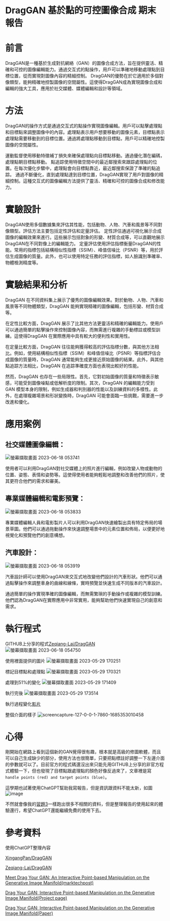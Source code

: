 # DragGAN 基於點的可控圖像合成 期末報告

# 前言
DragGAN是一種基於生成對抗網絡（GAN）的圖像合成方法，旨在提供靈活、精確和可控的圖像編輯能力。通過交互式的點操作，用戶可以準確地移動處理點到目標位置，從而實現對圖像內容的精細控制。 DragGAN的優勢在於它適用於多個對像類型，能夠精確地控製圖像的空間屬性。這使得DragGAN成為實現圖像合成和編輯的強大工具，應用於社交媒體、媒體編輯和設計等領域。

# 方法
DragGAN的操作方式是通過交互式的點操作實現圖像編輯。用戶可以點擊處理點和目標點來調整圖像中的內容。處理點表示用戶想要移動的圖像元素，目標點表示處理點需要移動到的目標位置。通過將處理點移動到目標點，用戶可以精確地控製圖像的空間屬性。

運動監督使用移動特徵補丁損失來確保處理點向目標點移動。通過優化潛在編碼，處理點朝目標點移動。 點追踪使用特徵空間中的最近鄰搜索來跟踪處理點的位置。在每次優化步驟中，處理點會向目標點靠近，最近鄰搜索保證了準確的點追踪。 通過不斷優化，直到處理點達到目標位置，DragGAN實現了用戶對圖像的精細控制。這種交互式的圖像編輯方法提供了靈活、精確和可控的圖像合成和修改能力。

# 實驗設計
DragGAN使用多個數據集來評估其性能，包括動物、人物、汽車和風景等不同對像類型。評估方法主要包括定性評估和定量評估。
定性評估通過可視化展示合成圖像的編輯效果來進行。這些展示包括對象的形變、材質合成等，可以直觀地展示DragGAN在不同對像上的編輯能力。
定量評估使用評估指標衡量DragGAN的性能。常用的指標包括結構相似性指標（SSIM）、峰值信噪比（PSNR）等，用於評估生成圖像的質量。此外，也可以使用特定任務的評估指標，如人臉識別準確率、物體檢測精度等。
    
# 實驗結果和分析
DragGAN 在不同資料集上展示了優秀的圖像編輯效果。對於動物、人物、汽車和風景等不同物體類型，DragGAN 能夠實現精確的圖像編輯，包括形變、材質合成等。

在定性比較方面，DragGAN 展示了比其他方法更靈活和精確的編輯能力。使用戶可以通過簡單的點擊操作來控制圖像內容，而無需進行複雜的手動標註或模型訓練。這使得DragGAN 在實際應用中具有較大的便利性和實用性。

在定量比較方面，DragGAN 往往能夠獲得較高的評估指標分數，與其他方法相比。例如，使用結構相似性指標（SSIM）和峰值信噪比（PSNR）等指標評估合成圖像的質量時，DragGAN 通常能夠生成更接近原始圖像的結果。此外，與其他點追踪方法相比，DragGAN 在追踪準確度方面也表現出較好的性能。

然而，DragGAN 也存在一些局限性。首先，它對初始圖像的質量和特徵表示敏感，可能受到圖像噪點或低解析度的限制。其次，DragGAN 的編輯能力受到 GAN 模型本身的限制，例如生成器和判別器的性能以及訓練資料的多樣性。此外，在處理複雜場景和形狀變換時，DragGAN 可能會面臨一些挑戰，需要進一步改進和優化。

# 應用案例
## 社交媒體圖像編輯：
![螢幕擷取畫面 2023-06-18 053741](https://github.com/Ellinaa/sp111b/assets/99786204/6f812a4f-6b3d-444f-adff-69cfa4439827)

使用者可以利用DragGAN對社交媒體上的照片進行編輯，例如改變人物或動物的位置、姿態、表情和姿勢等。這使得使用者能夠輕鬆地調整和改善他們的照片，使其更符合他們的需求和審美。

## 專業媒體編輯和電影預覽：
![螢幕擷取畫面 2023-06-18 053833](https://github.com/Ellinaa/sp111b/assets/99786204/d6e5c135-9150-4ee3-9d68-c04e423933eb)

專業媒體編輯人員和電影製片人可以利用DragGAN快速繪製出具有特定佈局的場景草圖。他們可以通過拖動操作來快速調整場景中的元素位置和佈局，以便更好地視覺化和預覽他們的創意構想。
    
## 汽車設計：
![螢幕擷取畫面 2023-06-18 053919](https://github.com/Ellinaa/sp111b/assets/99786204/85facda6-e967-41ab-aadc-c2531bb8f741)

汽車設計師可以使用DragGAN來交互式地改變他們設計的汽車形狀。他們可以通過點擊操作來調整車身的曲線和線條，實時預覽並快速生成不同版本的汽車設計。
    
通過簡單的操作實現準確的圖像編輯，而無需繁瑣的手動操作或複雜的模型訓練。他們認為DragGAN在實際應用中非常實用，能夠幫助他們快速實現自己的創意和需求。

# 執行程式
GITHUB上分享的程式[Zeqiang-Lai/DragGAN](https://github.com/Zeqiang-Lai/DragGAN)
![螢幕擷取畫面 2023-06-18 054750](https://github.com/Ellinaa/sp111b/assets/99786204/7bf20eac-158c-454b-970a-c29437d07e80)

使用裡面提供的圖片
![螢幕擷取畫面 2023-05-29 170251](https://github.com/Ellinaa/sp111b/assets/99786204/15cbf22d-9884-4d6d-aef8-cb38809a5465)

標記目標點和處理點
![螢幕擷取畫面 2023-05-29 170321](https://github.com/Ellinaa/sp111b/assets/99786204/f47daa16-816a-4095-b461-27131a2b2161)

處理到51%的變化
![螢幕擷取畫面 2023-05-29 171409](https://github.com/Ellinaa/sp111b/assets/99786204/572a898d-9579-4f29-8977-8dc819792c76)

執行完後
![螢幕擷取畫面 2023-05-29 173514](https://github.com/Ellinaa/sp111b/assets/99786204/ec6a2f22-52fd-4e11-a800-59b1c1626628)

執行過程變化[影片](https://github.com/Ellinaa/sp111b/assets/99786204/7becf6c7-34fe-4e4b-8bf2-bc4b1f1f8720)

整個介面的樣子
![screencapture-127-0-0-1-7860-1685353010458](https://github.com/Ellinaa/sp111b/assets/99786204/874caa70-d566-4104-84b3-c95a3d968ca4)

# 心得
剛開始在網路上看到這個新的GAN覺得很有趣，根本就是高級的修圖軟體，而且可以自己生成缺少的部分，使用方法也很簡單，只要把點標註好調整一下左邊介面的參數就可以了。目前官方的程式碼還沒出來只能先用GITHUB上分享的非官方程式體驗一下，但也發現了目標點跟處理點的顏色好像反過來了，文章裡是寫``` handle points (red) and target points (blue) ```。

這學期也試著使用ChatGPT幫助我寫報告，但是資訊跟資料不能太新，如圖![image](https://github.com/Ellinaa/sp111b/assets/99786204/ea81e2d5-ab57-4235-8dd3-b62231746fa8)

不然就會像我的[習題3](https://github.com/Ellinaa/sp111b/tree/main/EX/3)一樣跑出很多不相關的資料，但是整理報告的使用起來的體驗還行，希望ChatGPT還能繼續免費的使用下去。







# 參考資料
使用ChatGPT整理內容

[XingangPan/DragGAN](https://github.com/XingangPan/DragGAN)

[Zeqiang-Lai/DragGAN](https://github.com/Zeqiang-Lai/DragGAN)

[Meet Drag Your GAN: An Interactive Point-based Manipulation on the Generative Image Manifold(marktechpost)](https://www.marktechpost.com/2023/05/20/meet-drag-your-gan-an-interactive-point-based-manipulation-on-the-generative-image-manifold/)

[Drag Your GAN: Interactive Point-based Manipulation on the Generative Image Manifold(Project page)](https://vcai.mpi-inf.mpg.de/projects/DragGAN/)

[Drag Your GAN: Interactive Point-based Manipulation on the Generative Image Manifold(Paper)](https://vcai.mpi-inf.mpg.de/projects/DragGAN/data/paper.pdf)



